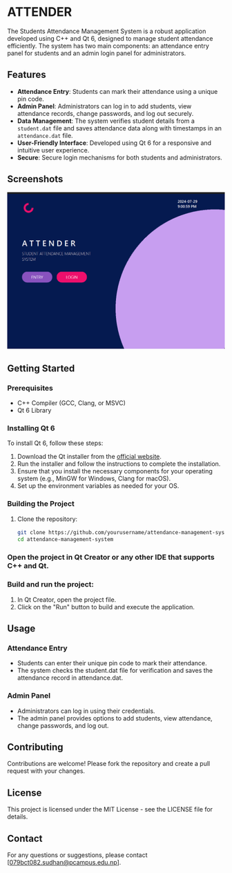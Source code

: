 # ATTENDER

The Students Attendance Management System is a robust application developed using C++ and Qt 6, designed to manage student attendance efficiently. The system has two main components: an attendance entry panel for students and an admin login panel for administrators.

## Features

- **Attendance Entry**: Students can mark their attendance using a unique pin code.
- **Admin Panel**: Administrators can log in to add students, view attendance records, change passwords, and log out securely.
- **Data Management**: The system verifies student details from a `student.dat` file and saves attendance data along with timestamps in an `attendance.dat` file.
- **User-Friendly Interface**: Developed using Qt 6 for a responsive and intuitive user experience.
- **Secure**: Secure login mechanisms for both students and administrators.

## Screenshots

![Main Window](screenshots/SS1.png)

## Getting Started

### Prerequisites

- C++ Compiler (GCC, Clang, or MSVC)
- Qt 6 Library

### Installing Qt 6

To install Qt 6, follow these steps:

1. Download the Qt installer from the [official website](https://www.qt.io/download).
2. Run the installer and follow the instructions to complete the installation.
3. Ensure that you install the necessary components for your operating system (e.g., MinGW for Windows, Clang for macOS).
4. Set up the environment variables as needed for your OS.

### Building the Project

1. Clone the repository:
   ```sh
   git clone https://github.com/yourusername/attendance-management-system.git
   cd attendance-management-system
### Open the project in Qt Creator or any other IDE that supports C++ and Qt.

### Build and run the project:

1. In Qt Creator, open the project file.
2. Click on the "Run" button to build and execute the application.

## Usage

### Attendance Entry

- Students can enter their unique pin code to mark their attendance.
- The system checks the student.dat file for verification and saves the attendance record in attendance.dat.

### Admin Panel

- Administrators can log in using their credentials.
- The admin panel provides options to add students, view attendance, change passwords, and log out.

## Contributing

Contributions are welcome! Please fork the repository and create a pull request with your changes.

## License

This project is licensed under the MIT License - see the LICENSE file for details.

## Contact

For any questions or suggestions, please contact [079bct082.sudhan@pcampus.edu.np].
